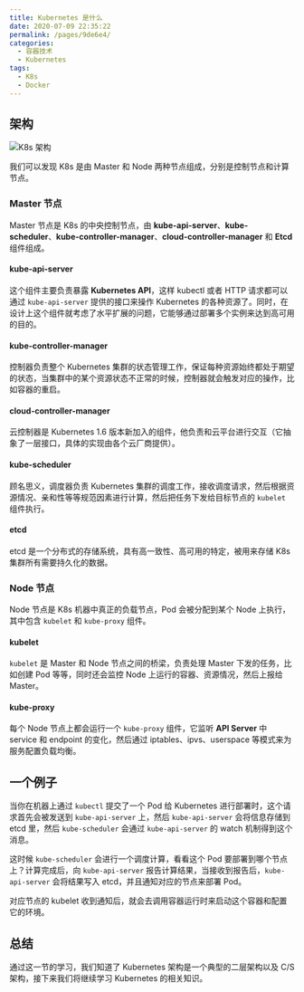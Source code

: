 ```yaml
---
title: Kubernetes 是什么
date: 2020-07-09 22:35:22
permalink: /pages/9de6e4/
categories:
  - 容器技术
  - Kubernetes
tags:
  - K8s
  - Docker
---
```


## 架构

![K8s 架构](https://imgkr.cn-bj.ufileos.com/c3f53503-89c6-4327-8564-2f1e5e4726f0.png)

我们可以发现 K8s 是由 Master 和 Node 两种节点组成，分别是控制节点和计算节点。

### Master 节点

Master 节点是 K8s 的中央控制节点，由 **kube-api-server**、**kube-scheduler**、**kube-controller-manager**、**cloud-controller-manager** 和 **Etcd** 组件组成。

#### kube-api-server

这个组件主要负责暴露 **Kubernetes API**，这样 kubectl 或者 HTTP 请求都可以通过 `kube-api-server` 提供的接口来操作 Kubernetes 的各种资源了。同时，在设计上这个组件就考虑了水平扩展的问题，它能够通过部署多个实例来达到高可用的目的。

#### kube-controller-manager

控制器负责整个 Kubernetes 集群的状态管理工作，保证每种资源始终都处于期望的状态，当集群中的某个资源状态不正常的时候，控制器就会触发对应的操作，比如容器的重启。

#### cloud-controller-manager

云控制器是 Kubernetes 1.6 版本新加入的组件，他负责和云平台进行交互（它抽象了一层接口，具体的实现由各个云厂商提供）。

#### kube-scheduler

顾名思义，调度器负责 Kubernetes 集群的调度工作，接收调度请求，然后根据资源情况、亲和性等等规范因素进行计算，然后把任务下发给目标节点的 `kubelet` 组件执行。

#### etcd

etcd 是一个分布式的存储系统，具有高一致性、高可用的特定，被用来存储 K8s 集群所有需要持久化的数据。

### Node 节点

Node 节点是 K8s 机器中真正的负载节点，Pod 会被分配到某个 Node 上执行，其中包含 `kubelet` 和 `kube-proxy` 组件。

#### kubelet

`kubelet` 是 Master 和 Node 节点之间的桥梁，负责处理 Master 下发的任务，比如创建 Pod 等等，同时还会监控 Node 上运行的容器、资源情况，然后上报给 Master。

#### kube-proxy

每个 Node 节点上都会运行一个 `kube-proxy` 组件，它监听 **API Server** 中 service 和 endpoint 的变化，然后通过 iptables、ipvs、userspace 等模式来为服务配置负载均衡。

## 一个例子

当你在机器上通过 `kubectl` 提交了一个 Pod 给 Kubernetes 进行部署时，这个请求首先会被发送到 `kube-api-server` 上，然后 `kube-api-server` 会将信息存储到 etcd 里，然后 `kube-scheduler` 会通过 `kube-api-server` 的 watch 机制得到这个消息。

这时候 `kube-scheduler` 会进行一个调度计算，看看这个 Pod 要部署到哪个节点上？计算完成后，向 `kube-api-server` 报告计算结果，当接收到报告后，`kube-api-server` 会将结果写入 etcd，并且通知对应的节点来部署 Pod。

对应节点的 kubelet 收到通知后，就会去调用容器运行时来启动这个容器和配置它的环境。

## 总结

通过这一节的学习，我们知道了 Kubernetes 架构是一个典型的二层架构以及 C/S 架构，接下来我们将继续学习 Kubernetes 的相关知识。
